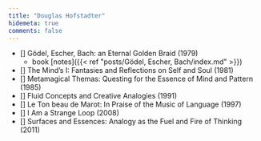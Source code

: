 ```yaml
---
title: "Douglas Hofstadter"
hidemeta: true
comments: false
---
```


- [] Gödel, Escher, Bach: an Eternal Golden Braid (1979)
    - book [notes]({{< ref "posts/Gödel, Escher, Bach/index.md" >}})
- [] The Mind’s I: Fantasies and Reflections on Self and Soul (1981)
- [] Metamagical Themas: Questing for the Essence of Mind and Pattern (1985)
- [] Fluid Concepts and Creative Analogies (1991)
- [] Le Ton beau de Marot: In Praise of the Music of Language (1997)
- [] I Am a Strange Loop (2008)
- [] Surfaces and Essences: Analogy as the Fuel and Fire of Thinking (2011) 
